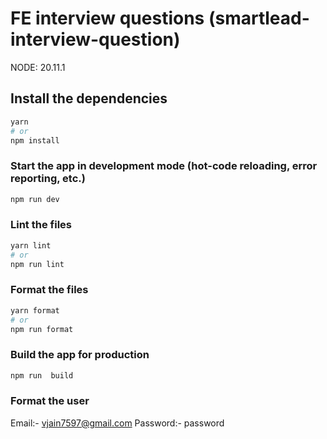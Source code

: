 # FE interview questions (smartlead-interview-question)

NODE: 20.11.1

## Install the dependencies

```bash
yarn
# or
npm install
```

### Start the app in development mode (hot-code reloading, error reporting, etc.)

```bash
npm run dev
```

### Lint the files

```bash
yarn lint
# or
npm run lint
```

### Format the files

```bash
yarn format
# or
npm run format
```

### Build the app for production

```bash
npm run  build
```

### Format the user

Email:- vjain7597@gmail.com
Password:- password
